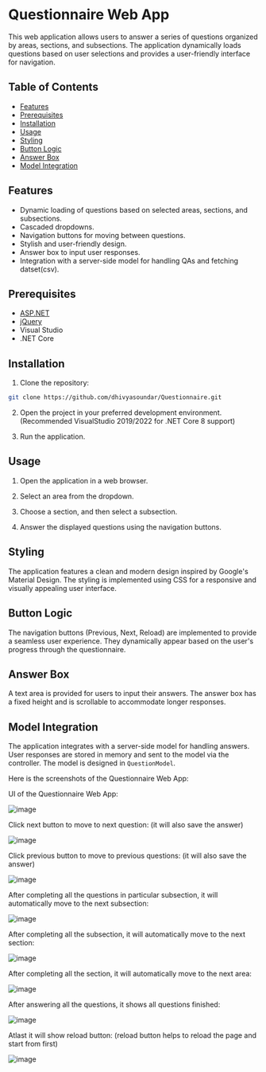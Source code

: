 # Questionnaire Web App

This web application allows users to answer a series of questions organized by areas, sections, and subsections. The application dynamically loads questions based on user selections and provides a user-friendly interface for navigation.

## Table of Contents

- [Features](#features)
- [Prerequisites](#prerequisites)
- [Installation](#installation)
- [Usage](#usage)
- [Styling](#styling)
- [Button Logic](#button-logic)
- [Answer Box](#answer-box)
- [Model Integration](#model-integration)

## Features

- Dynamic loading of questions based on selected areas, sections, and subsections.
- Cascaded dropdowns.
- Navigation buttons for moving between questions.
- Stylish and user-friendly design.
- Answer box to input user responses.
- Integration with a server-side model for handling QAs and fetching datset(csv).

## Prerequisites

- [ASP.NET](https://dotnet.microsoft.com/apps/aspnet)
- [jQuery](https://jquery.com/)
- Visual Studio
- .NET Core

## Installation

1. Clone the repository:

```bash
git clone https://github.com/dhivyasoundar/Questionnaire.git
```

2. Open the project in your preferred development environment. (Recommended VisualStudio 2019/2022 for .NET Core 8 support)

3. Run the application.

## Usage

1. Open the application in a web browser.

2. Select an area from the dropdown.

3. Choose a section, and then select a subsection.

4. Answer the displayed questions using the navigation buttons.

## Styling

The application features a clean and modern design inspired by Google's Material Design. The styling is implemented using CSS for a responsive and visually appealing user interface.

## Button Logic

The navigation buttons (Previous, Next, Reload) are implemented to provide a seamless user experience. They dynamically appear based on the user's progress through the questionnaire.

## Answer Box

A text area is provided for users to input their answers. The answer box has a fixed height and is scrollable to accommodate longer responses.

## Model Integration

The application integrates with a server-side model for handling answers. User responses are stored in memory and sent to the model via the controller. The model is designed in `QuestionModel`.

Here is the screenshots of the Questionnaire Web App:

UI of the Questionnaire Web App:

![image](https://github.com/dhivyasoundar/QAApp/assets/39046735/07cc90e5-7749-45e2-ad37-31cee8b4e3ed)

Click next button to move to next question: (it will also save the answer)

![image](https://github.com/dhivyasoundar/QAApp/assets/39046735/9b7dafa7-f31b-4f1b-874f-71b1321cb189)

Click previous button to move to previous questions: (it will also save the answer)

![image](https://github.com/dhivyasoundar/QAApp/assets/39046735/8c2bfa51-0d71-4508-a0f1-f646dbe67358)

After completing all the questions in particular subsection, it will automatically move to the next subsection:

![image](https://github.com/dhivyasoundar/QAApp/assets/39046735/b615d460-9570-4f46-923c-312f81b3504b)

After completing all the subsection, it will automatically move to the next section:

![image](https://github.com/dhivyasoundar/QAApp/assets/39046735/4fb1a2f1-3ef3-4aa0-b917-307d8eeb92ea)

After completing all the section, it will automatically move to the next area:

![image](https://github.com/dhivyasoundar/QAApp/assets/39046735/d564a1d6-1c79-4f8e-91ab-fb2325a84aee)

After answering all the questions, it shows all questions finished:

![image](https://github.com/dhivyasoundar/QAApp/assets/39046735/b3eafdec-e0c0-472a-ab81-36dd840b7954)

Atlast it will show reload button: (reload button helps to reload the page and start from first)

![image](https://github.com/dhivyasoundar/QAApp/assets/39046735/20f91c80-5e4c-491b-9d07-cc1dcf0c3980)






